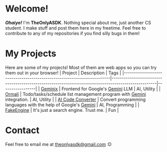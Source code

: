# Welcome!
_**Ohaiyo!**_ I'm **TheOnlyASDK**. Nothing special about me, just another CS student. I make stuff and post them here in my freetime. Feel free to contribute to any of my repositories if you find silly bugs in them!

# My Projects
Here are some of my projects! Most of them are web apps so you can try them out in your browser!
| Project                                                               | Description                                                                                        | Tags            |
|-----------------------------------------------------------------------|----------------------------------------------------------------------------------------------------|-----------------|
| [Geminix](https://github.com/theonlyasdk/geminix)                     | Frontend for Google's [Gemini](https://gemini.google.com/) LLM                                     | AI, Utility     |
| [Ormali](https://github.com/theonlyasdk/ormali)                       | Todo/tasks/schedule list management program with [Gemini](https://gemini.google.com/) integration. | AI, Utility     |
| [AI Code Converter](https://theonlyasdk.github.io/ai-code-converter/) | Convert programming languages with the help of Google's [Gemini](https://gemini.google.com/)       | AI, Programming |
| [FakeEngine](https://github.com/theonlyasdk/fake-engine/)             | It's just a search engine. Trust me.                                                               | Fun             |
# Contact
Feel free to email me at [theonlyasdk@gmail.com](mailto:theonlyasdk@gmail.com) :D
